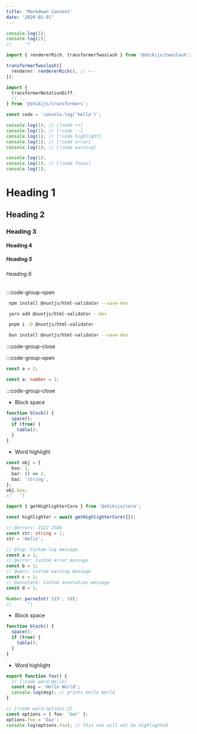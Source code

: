 ```yaml
---
title: 'Markdown Content'
date: '2020-01-01'
---
```


```ts twoslash title=blog.ts
console.log(1);
console.log(2);
//     ^?

import { rendererRich, transformerTwoslash } from '@shikijs/twoslash';

transformerTwoslash({
  renderer: rendererRich(), // <--
});

import {
  transformerNotationDiff,
  // ...
} from '@shikijs/transformers';

const code = `console.log('hello')`;
```

```js
console.log(1); // [!code ++]
console.log(1); // [!code --]
console.log(1); // [!code highlight]
console.log(1); // [!code error]
console.log(1); // [!code warning]
```

```js
console.log(1);
console.log(1); // [!code focus]
console.log(1);
```

# Heading 1

## Heading 2

### Heading 3

#### Heading 4

##### Heading 5

###### Heading 6

:::code-group-open

```bash [npm]
 npm install @nuxtjs/html-validator --save-dev
```

```bash [yarn]
 yarn add @nuxtjs/html-validator --dev
```

```bash [pnpm]
 pnpm i -D @nuxtjs/html-validator
```

```bash [bun]
 bun install @nuxtjs/html-validator --save-dev
```

:::code-group-close

:::code-group-open

```js
const a = 2;
```

```ts
const a: number = 2;
```

:::code-group-close

- Block space

```ts
function block() {
  space();
  if (true) {
    table();
  }
}
```

- Word highlight

```ts twoslash
const obj = {
  boo: 1,
  bar: () => 2,
  baz: 'string',
};
obj.boo;
//   ^|
```

```ts twoslash
import { getHighlighterCore } from '@shikijs/core';

const highlighter = await getHighlighterCore({});

// @errors: 2322 2588
const str: string = 1;
str = 'Hello';
```

```ts twoslash
// @log: Custom log message
const a = 1;
// @error: Custom error message
const b = 1;
// @warn: Custom warning message
const c = 1;
// @annotate: Custom annotation message
const d = 1;
```

```ts twoslash
Number.parseInt('123', 10);
//      ^|
```

- Block space

```ts
function block() {
  space();
  if (true) {
    table();
  }
}
```

- Word highlight

```ts
export function foo() {
  // [!code word:Hello]
  const msg = 'Hello World';
  console.log(msg); // prints Hello World
}
```

```ts
// [!code word:options:2]
const options = { foo: 'bar' };
options.foo = 'baz';
console.log(options.foo); // this one will not be highlighted
```
